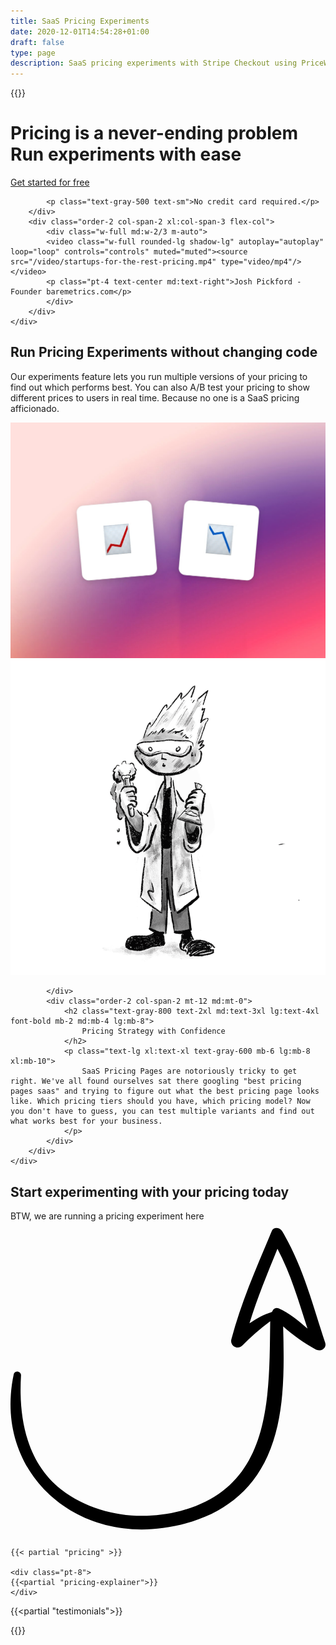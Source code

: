 ```yaml
---
title: SaaS Pricing Experiments
date: 2020-12-01T14:54:28+01:00
draft: false
type: page
description: SaaS pricing experiments with Stripe Checkout using PriceWell
---
```

{{<rawhtml>}}
    <div class="py-12 md:py-24">
    <div class="max-w-screen-xl mx-auto px-6 lg:px-8 xl:px-4 grid md:grid-cols-4 xl:grid-cols-5 gap-x-12 lg:gap-x-20">
        <div class="order-1 col-span-2 self-center my-12 md:my-0">
            <h1 class="text-gray-800 text-3xl md:text-4xl lg:text-5xl font-bold mb-2 md:mb-4 lg:mb-8">
                Pricing is a never-ending problem <br/>
                Run experiments with ease
            </h1>
            <div class="flex space-x-4 mb-6">
                <a href="https://app.pricewell.io/register"
                    class="focus:outline-none inline-block bg-gradient-to-br from-wedgewood-600 to-wedgewood-700 hover:from-wedgewood-700 hover:to-wedgewood-800 font-semibold rounded-lg py-2 px-8 text-white"
                    data-analytics="Signup"
                >
                    Get started for free
                </a>
            </div>

            <p class="text-gray-500 text-sm">No credit card required.</p>
        </div>
        <div class="order-2 col-span-2 xl:col-span-3 flex-col">
            <div class="w-full md:w-2/3 m-auto">
            <video class="w-full rounded-lg shadow-lg" autoplay="autoplay" loop="loop" controls="controls" muted="muted"><source src="/video/startups-for-the-rest-pricing.mp4" type="video/mp4"/></video>
            <p class="pt-4 text-center md:text-right">Josh Pickford - Founder baremetrics.com</p>
            </div>
        </div>
    </div>

</div>
    <div class="py-12 md:py-24 bg-gray-100">
    <div class="max-w-screen-xl mx-auto px-6 lg:px-8 xl:px-4 grid md:grid-cols-4 xl:grid-cols-5 gap-x-12 lg:gap-x-20">
            <div class="order-2 md:order-1 col-span-2 self-center mt-12 md:mt-0">
            <h2 class="text-gray-800 text-2xl md:text-3xl lg:text-4xl font-bold mb-2 md:mb-4 lg:mb-8">
                    Run Pricing Experiments without changing code
                </h2>
                <p class="text-lg xl:text-xl text-gray-600 mb-6 lg:mb-8 xl:mb-10">
                    Our experiments feature lets you run multiple versions of your pricing to find out which performs best. You can also A/B test your pricing to show different prices to users in real time. Because no one is a SaaS pricing afficionado.
                </p>                
            </div>
            <div class="order-1 md:order-2 col-span-2 xl:col-span-3">
                <img src='/img/experiments/testing.jpeg' class="rounded-lg shadow-2xl" alt="" />
            </div>
        </div>
    </div>



<div class="py-12 md:py-24 pb-12 lg:pb-16 bg-gray-100">
    <div class="max-w-screen-xl mx-auto px-6 lg:px-8 xl:px-4 grid md:grid-cols-4 xl:grid-cols-5 gap-x-12 lg:gap-x-20">
            <div class="order-1 col-span-2 xl:col-span-3 self-center">
                <img src='img/experiment.png' alt="" />
                
            </div>
            <div class="order-2 col-span-2 mt-12 md:mt-0">
                <h2 class="text-gray-800 text-2xl md:text-3xl lg:text-4xl font-bold mb-2 md:mb-4 lg:mb-8">
                    Pricing Strategy with Confidence
                </h2>
                <p class="text-lg xl:text-xl text-gray-600 mb-6 lg:mb-8 xl:mb-10">
                    SaaS Pricing Pages are notoriously tricky to get right. We've all found ourselves sat there googling "best pricing pages saas" and trying to figure out what the best pricing page looks like. Which pricing tiers should you have, which pricing model? Now you don't have to guess, you can test multiple variants and find out what works best for your business.
                </p>
            </div>
        </div>
    </div>

<div class="bg-gray-100">
<div class="max-w-screen-xl mx-auto px-6 lg:px-8 xl:px-4 py-12 lg:py-16 xl:py-24">
    <div class="text-center mb-6 md:mb-8">
        <h2 id="pricing" class="text-black text-3xl md:text-4xl lg:text-5xl font-bold mb-2 md:mb-4">Start experimenting with your pricing today</h2>
        <p class="text-lg xl:text-xl text-gray-800 relative w-1/2 m-auto">BTW, we are running a pricing experiment here <svg xmlns="http://www.w3.org/2000/svg" viewBox="0 0 372.136 372.136" class="w-12 ml-10 transform rotate-120 fill-current text-black"><path d="M371.682 143.271c-14.688-44.676-26.316-90.576-50.797-131.58-2.447-4.284-10.403-5.508-12.239 0-17.748 42.228-36.108 83.844-47.736 127.908-1.836 7.344 7.344 12.852 12.852 7.344 10.404-10.404 21.421-20.196 33.049-28.764-1.225 90.576 1.836 195.84-105.876 223.992-47.736 12.24-100.98 5.509-140.76-25.092C18.557 284.644 9.377 231.4 12.437 181.828c0-4.896-7.344-6.12-8.568-1.224-23.868 110.772 66.096 197.064 176.256 181.764 54.468-7.344 100.368-33.048 123.624-85.068 20.809-46.512 19.584-102.204 18.36-153 11.628 10.404 24.479 19.584 37.943 26.928 6.121 3.672 14.077-1.224 11.63-7.957zm-55.08-40.391c-3.672-1.224-6.12.612-7.345 3.672l-.611.612c-9.792 3.06-18.36 7.956-26.316 13.464 9.18-29.988 21.42-59.364 33.048-88.128 15.912 29.988 25.092 62.424 35.496 94.248-11.017-9.18-21.421-18.36-34.272-23.868z"/></svg></p>
    </div>
    

    {{< partial "pricing" >}}

    <div class="pt-8">
    {{<partial "pricing-explainer">}}
    </div>

</div>
</div>

{{<partial "testimonials">}}

{{</rawhtml>}}